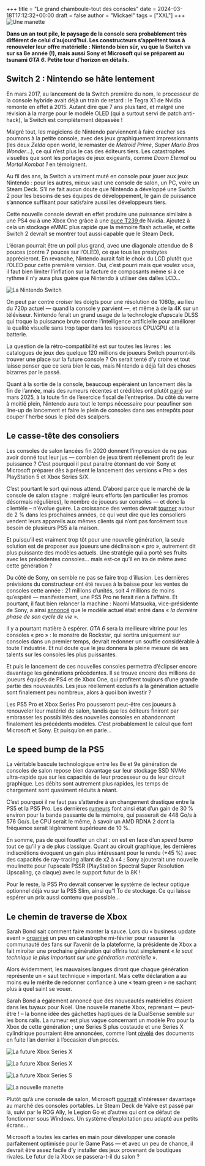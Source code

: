 +++
title = "Le grand chamboule-tout des consoles"
date = 2024-03-18T17:12:32+00:00
draft = false
author = "Mickael"
tags = ["XXL"]
+++
![Une manette](console_manette.jpg "Julian Hochgesang (Unsplash)")

**Dans un an tout pile, le paysage de la console sera probablement très différent de celui d’aujourd’hui. Les constructeurs s’apprêtent tous à renouveler leur offre matérielle : Nintendo bien sûr, vu que la Switch va sur sa 8e année (!), mais aussi Sony et Microsoft qui se préparent au tsunami *GTA 6*. Petite tour d'horizon en détails.**

## Switch 2 : Nintendo se hâte lentement

En mars 2017, au lancement de la Switch première du nom, le processeur de la console hybride avait déjà un train de retard : le Tegra X1 de Nvidia remonte en effet à 2015. Autant dire que 7 ans plus tard, et malgré une révision à la marge pour le modèle OLED (qui a surtout servi de patch anti-hack), la Switch est complètement dépassée !

Malgré tout, les magiciens de Nintendo parviennent à faire cracher ses poumons à la petite console, avec des jeux graphiquement impressionnants (les deux *Zelda* open world, le remaster de *Metroid Prime*, *Super Mario Bros Wonder*…), ce qui n’est plus le cas des éditeurs tiers. Les catastrophes visuelles que sont les portages de jeux exigeants, comme *Doom Eternal* ou *Mortal Kombat 1* en témoignent.

Au fil des ans, la Switch a vraiment muté en console pour jouer aux jeux Nintendo : pour les autres, mieux vaut une console de salon, un PC, voire un Steam Deck. S’il ne fait aucun doute que Nintendo a développé une Switch 2 pour les besoins de ses équipes de développement, le gain de puissance s’annonce suffisant pour satisfaire aussi les développeurs tiers.

Cette nouvelle console devrait en effet produire une puissance similaire à une PS4 ou à une Xbox One grâce à une [puce T239 ](https://www.eurogamer.net/digitalfoundry-2023-inside-nvidias-latest-hardware-for-nintendo-what-is-the-t239-processor)de Nvidia. Ajoutez à cela un stockage eMMC plus rapide que la mémoire flash actuelle, et cette Switch 2 devrait se montrer tout aussi capable que le Steam Deck. 

L’écran pourrait être un poil plus grand, avec une diagonale attendue de 8 pouces (contre 7 pouces sur l’OLED), ce que tous les presbytes apprécieront. En revanche, Nintendo aurait fait le choix du LCD plutôt que l’OLED pour cette première version. Oui, c’est pourri mais que voulez vous, il faut bien limiter l’inflation sur la facture de composants même si à ce rythme il n’y aura plus guère que Nintendo à utiliser des dalles LCD…

![La Nintendo Switch](NintendoSwitch.jpg "Erik Mclean (Unsplash)")


On peut par contre croiser les doigts pour une résolution de 1080p, au lieu du 720p actuel — quand la console y parvient —, et même à de la 4K sur un téléviseur. Nintendo ferait un grand usage de la technologie d’upscale DLSS qui troque la puissance brute contre l’intelligence artificielle pour améliorer la qualité visuelle sans trop taper dans les ressources CPU/GPU et la batterie.

La question de la rétro-compatibilité est sur toutes les lèvres : les catalogues de jeux des quelque 120 millions de joueurs Switch pourront-ils trouver une place sur la future console ? On serait tenté d’y croire et tout laisse penser que ce sera bien le cas, mais Nintendo a déjà fait des choses bizarres par le passé.

Quant à la sortie de la console, beaucoup espéraient un lancement dès la fin de l’année, mais des rumeurs récentes et crédibles ont plutôt [parié](https://www.nikkei.com/article/DGXZQOUF196OV0Z10C24A2000000/) sur mars 2025, à la toute fin de l’exercice fiscal de l’entreprise. Du côté du verre à moitié plein, Nintendo aura tout le temps nécessaire pour peaufiner son line-up de lancement et faire le plein de consoles dans ses entrepôts pour couper l'herbe sous le pied des scalpers.

## Le casse-tête des consoliers

Les consoles de salon lancées fin 2020 donnent l’impression de ne pas avoir donné tout leur jus — combien de jeux tirent réellement profit de leur puissance ? C’est pourquoi il peut paraitre étonnant de voir Sony et Microsoft préparer dès à présent le lancement des versions « Pro » des PlayStation 5 et Xbox Séries S/X.

C’est pourtant le sort qui nous attend. D’abord parce que le marché de la console de salon stagne : malgré leurs efforts (en particulier les promos désormais régulières), le nombre de joueurs sur consoles — et donc la clientèle – n'évolue guère. La croissance des ventes devrait [tourner](https://www.statista.com/outlook/cmo/consumer-electronics/gaming-equipment/game-consoles/worldwide) autour de 2 % dans les prochaines années, ce qui veut dire que les consoliers vendent leurs appareils aux mêmes clients qui n’ont pas forcément tous besoin de plusieurs PS5 à la maison.

Et puisqu’il est vraiment trop tôt pour une nouvelle génération, la seule solution est de proposer aux joueurs une déclinaison « pro », autrement dit plus puissante des modèles actuels. Une stratégie qui a porté ses fruits avec les précédentes consoles… mais est-ce qu’il en ira de même avec cette génération ?

Du côté de Sony, on semble ne pas se faire trop d’illusion. Les dernières prévisions du constructeur ont été revues à la baisse pour les ventes de consoles cette année : 21 millions d’unités, soit 4 millions de moins qu’espéré — manifestement, une PS5 Pro ne ferait rien à l’affaire. Et pourtant, il faut bien relancer la machine : Naomi Matsuoka, vice-présidente de Sony, a ainsi [annoncé](https://www.bloomberg.com/news/articles/2024-02-14/sony-lowers-sales-outlook-after-underwhelming-ps5-sales) que le modèle actuel était entré dans « *la dernière phase de son cycle de vie* ».

Il y a pourtant matière à espérer. *GTA 6* sera la meilleure vitrine pour les consoles « pro » : le monstre de Rockstar, qui sortira uniquement sur consoles dans un premier temps, devrait redonner un souffle considérable à toute l’industrie. Et nul doute que le jeu donnera la pleine mesure de ses talents sur les consoles les plus puissantes.

Et puis le lancement de ces nouvelles consoles permettra d’éclipser encore davantage les générations précédentes. Il se trouve encore des millions de joueurs équipés de PS4 et de Xbox One, qui profitent toujours d’une grande partie des nouveautés. Les jeux réellement exclusifs à la génération actuelle sont finalement peu nombreux, alors à quoi bon investir ?

Les PS5 Pro et Xbox Series Pro pousseront peut-être ces joueurs à renouveler leur matériel de salon, tandis que les éditeurs finiront par embrasser les possibilités des nouvelles consoles en abandonnant finalement les précédents modèles. C’est probablement le calcul que font Microsoft et Sony. Et puisqu’on en parle…

## Le speed bump de la PS5

La véritable bascule technologique entre les 8e et 9e génération de consoles de salon repose bien davantage sur leur stockage SSD NVMe ultra-rapide que sur les capacités de leur processeur ou de leur circuit graphique. Les débits sont autrement plus rapides, les temps de chargement sont quasiment réduits à néant.

C’est pourquoi il ne faut pas s’attendre à un changement drastique entre la PS5 et la PS5 Pro. Les dernières [rumeurs](https://insider-gaming.com/playstation-5-pro-more-specs/) font ainsi état d’un gain de 30 % environ pour la bande passante de la mémoire, qui passerait de 448 Go/s à 576 Go/s. Le CPU serait le même, à savoir un AMD RDNA 2 dont la fréquence serait légèrement supérieure de 10 %.

En somme, pas de quoi fouetter un chat : on est en face d’un *speed bump* tout ce qu’il y a de plus classique. Quant au circuit graphique, les dernières indiscrétions évoquent un gain plus intéressant pour le rendu (+45 %) avec des capacités de ray-tracing allant de x2 à x4 ; Sony ajouterait une nouvelle moulinette pour l’upscale PSSR (PlayStation Spectral Super Resolution Upscaling, ça claque) avec le support futur de la 8K !

Pour le reste, la PS5 Pro devrait conserver le système de lecteur optique optionnel déjà vu sur la PS5 Slim, ainsi qu’1 To de stockage. Ce qui laisse espérer un prix aussi contenu que possible…

## Le chemin de traverse de Xbox

Sarah Bond sait comment faire monter la sauce. Lors du « business update event » [organisé](https://news.xbox.com/en-us/2024/02/15/xbox-promise-bring-more-games-to-more-players/) un peu en catastrophe mi-février pour rassurer la communauté des fans sur l’avenir de la plateforme, la présidente de Xbox a fait miroiter une prochaine génération qui offrira tout simplement « *le saut technique le plus important sur une génération matérielle* ». 

Alors évidemment, les mauvaises langues diront que chaque génération représente un « saut technique » important. Mais cette déclaration a au moins eu le mérite de redonner confiance à une « team green » ne sachant plus à quel saint se vouer. 

Sarah Bond a également annoncé que des nouveautés matérielles étaient dans les tuyaux pour Noël. Une nouvelle manette Xbox, reprenant — peut-être ! – la bonne idée des gâchettes haptiques de la DualSense semble sur les bons rails. La rumeur est plus vague concernant un modèle Pro pour la Xbox de cette génération ; une Series S plus costaude et une Series X cylindrique pourraient être annoncées, comme l’ont [révélé](https://www.documentcloud.org/documents/23980673-microsoft-v-ftc) des documents en fuite l’an dernier à l’occasion d’un procès.

![La future Xbox Series X](XboxSeriesXcylindre.jpg "La future Xbox Series X serait aussi cylindrique que sa prédécesseur est parallélépipédique.")

![La future Xbox Series X](XboxSeriesXBrooklyn.jpg "Davantage de stockage (2 To), le Wi-Fi 6E, une puce plus fine, mais plus de lecteur optique qui serait proposé en option.")

![La future Xbox Series S](XboxSeriesSEllewood.jpg "Pas beaucoup de changement au programme de la future Series S, si ce n’est le Wi-Fi 6E, 1 To de stockage par défaut et un effort supplémentaire pour l’environnement.")

![La nouvelle manette](XboxManette.jpg "Un nouveau contrôleur qui met le paquet sur les retours haptiques.")

Plutôt qu’à une console de salon, Microsoft [pourrait](https://www.theverge.com/2024/2/15/24073723/microsoft-xbox-next-gen-hardware-phil-spencer-handheld) s’intéresser davantage au marché des consoles portables. Le Steam Deck de Valve est passé par là, suivi par le ROG Ally, le Legion Go et d’autres qui ont ce défaut de fonctionner sous Windows. Un système d’exploitation peu adapté aux petits écrans… 

Microsoft a toutes les cartes en main pour développer une console parfaitement optimisée pour le Game Pass — et avec un peu de chance, il devrait être assez facile d’y installer des jeux provenant de boutiques rivales. Le futur de la Xbox se passera-t-il du salon ?